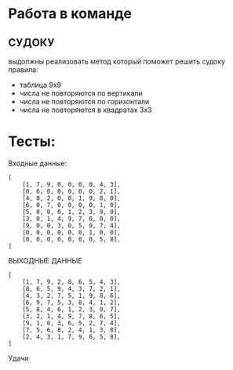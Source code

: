 # Работа в команде

## СУДОКУ

выдолжны реализовать метод который поможет решить судоку
правила:
- таблица 9х9
- числа не повторяются по вертикали
- числа не повторяются по горизонтали
- числа не повторяются в квадратах 3х3


# Тесты:

Входные данные:

```
[
    [1, 7, 9, 0, 0, 0, 0, 4, 3],
    [0, 6, 0, 0, 0, 0, 0, 2, 1],
    [4, 0, 2, 0, 0, 1, 9, 8, 0],
    [6, 0, 7, 0, 0, 0, 0, 1, 0],
    [5, 0, 0, 0, 1, 2, 3, 9, 0],
    [3, 0, 1, 4, 9, 7, 0, 0, 0],
    [9, 0, 0, 3, 0, 5, 0, 7, 4],
    [0, 0, 0, 0, 0, 0, 1, 0, 0],
    [0, 0, 0, 0, 0, 0, 0, 5, 8],
]
```


ВЫХОДНЫЕ ДАННЫЕ

```
[
    [1, 7, 9, 2, 8, 6, 5, 4, 3],
    [8, 6, 5, 9, 4, 3, 7, 2, 1],
    [4, 3, 2, 7, 5, 1, 9, 8, 6],
    [6, 9, 7, 5, 3, 8, 4, 1, 2],
    [5, 8, 4, 6, 1, 2, 3, 9, 7],
    [3, 2, 1, 4, 9, 7, 8, 6, 5],
    [9, 1, 8, 3, 6, 5, 2, 7, 4],
    [7, 5, 6, 8, 2, 4, 1, 3, 8],
    [2, 4, 3, 1, 7, 9, 6, 5, 8],
]
```
Удачи